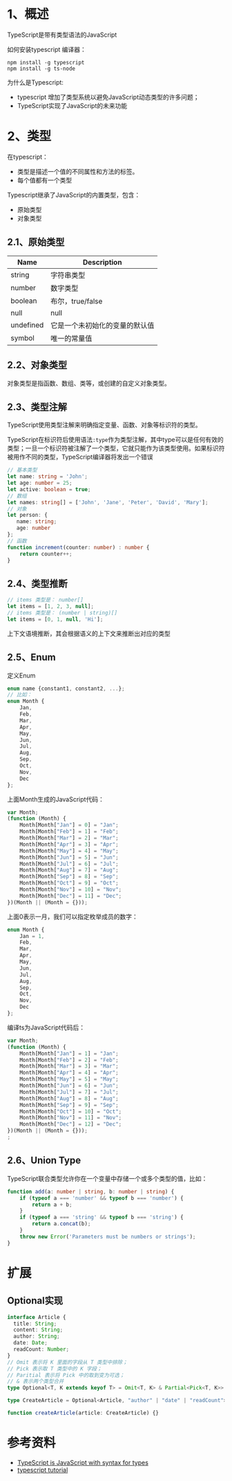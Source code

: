 # 1、概述

TypeScript是带有类型语法的JavaScript

如何安装typescript 编译器：
```
npm install -g typescript
npm install -g ts-node
```

为什么是Typescript:
- typescript 增加了类型系统以避免JavaScript动态类型的许多问题；
- TypeScript实现了JavaScript的未来功能

# 2、类型

在typescript：
- 类型是描述一个值的不同属性和方法的标签。
- 每个值都有一个类型

Typescript继承了JavaScript的内置类型，包含：
- 原始类型
- 对象类型

## 2.1、原始类型

Name	|Description
--------|--------
string	| 字符串类型
number	| 数字类型
boolean	| 布尔，true/false
null	| null
undefined	| 它是一个未初始化的变量的默认值
symbol	| 唯一的常量值

## 2.2、对象类型

对象类型是指函数、数组、类等，或创建的自定义对象类型。

## 2.3、类型注解

TypeScript使用类型注解来明确指定变量、函数、对象等标识符的类型。

TypeScript在标识符后使用语法`:type`作为类型注解，其中type可以是任何有效的类型；一旦一个标识符被注解了一个类型，它就只能作为该类型使用。如果标识符被用作不同的类型，TypeScript编译器将发出一个错误
```ts
// 基本类型
let name: string = 'John';
let age: number = 25;
let active: boolean = true;
// 数组
let names: string[] = ['John', 'Jane', 'Peter', 'David', 'Mary'];
// 对象
let person: {
   name: string;
   age: number
};
// 函数
function increment(counter: number) : number {
    return counter++;
}
```

## 2.4、类型推断

```ts
// items 类型是： number[]
let items = [1, 2, 3, null];
// items 类型是： (number | string)[]
let items = [0, 1, null, 'Hi'];
```
上下文语境推断，其会根据语义的上下文来推断出对应的类型

## 2.5、Enum

定义Enum
```ts
enum name {constant1, constant2, ...};
// 比如：
enum Month {
    Jan,
    Feb,
    Mar,
    Apr,
    May,
    Jun,
    Jul,
    Aug,
    Sep,
    Oct,
    Nov,
    Dec
};
```
上面Month生成的JavaScript代码：
```js
var Month;
(function (Month) {
    Month[Month["Jan"] = 0] = "Jan";
    Month[Month["Feb"] = 1] = "Feb";
    Month[Month["Mar"] = 2] = "Mar";
    Month[Month["Apr"] = 3] = "Apr";
    Month[Month["May"] = 4] = "May";
    Month[Month["Jun"] = 5] = "Jun";
    Month[Month["Jul"] = 6] = "Jul";
    Month[Month["Aug"] = 7] = "Aug";
    Month[Month["Sep"] = 8] = "Sep";
    Month[Month["Oct"] = 9] = "Oct";
    Month[Month["Nov"] = 10] = "Nov";
    Month[Month["Dec"] = 11] = "Dec";
})(Month || (Month = {}));
```
上面0表示一月，我们可以指定枚举成员的数字：
```ts
enum Month {
    Jan = 1,
    Feb,
    Mar,
    Apr,
    May,
    Jun,
    Jul,
    Aug,
    Sep,
    Oct,
    Nov,
    Dec
};
```
编译ts为JavaScript代码后：
```js
var Month;
(function (Month) {
    Month[Month["Jan"] = 1] = "Jan";
    Month[Month["Feb"] = 2] = "Feb";
    Month[Month["Mar"] = 3] = "Mar";
    Month[Month["Apr"] = 4] = "Apr";
    Month[Month["May"] = 5] = "May";
    Month[Month["Jun"] = 6] = "Jun";
    Month[Month["Jul"] = 7] = "Jul";
    Month[Month["Aug"] = 8] = "Aug";
    Month[Month["Sep"] = 9] = "Sep";
    Month[Month["Oct"] = 10] = "Oct";
    Month[Month["Nov"] = 11] = "Nov";
    Month[Month["Dec"] = 12] = "Dec";
})(Month || (Month = {}));
;
```

## 2.6、Union Type

TypeScript联合类型允许你在一个变量中存储一个或多个类型的值，比如：
```ts
function add(a: number | string, b: number | string) {
    if (typeof a === 'number' && typeof b === 'number') {
        return a + b;
    }
    if (typeof a === 'string' && typeof b === 'string') {
        return a.concat(b);
    }
    throw new Error('Parameters must be numbers or strings');
}
```

# 扩展

## Optional实现

```ts
interface Article {
  title: String;
  content: String;
  author: String;
  date: Date;
  readCount: Number;
}
// Omit 表示将 K 里面的字段从 T 类型中排除；
// Pick 表示取 T 类型中的 K 字段；
// Paritial 表示将 Pick 中的取到变为可选；
// & 表示两个类型合并
type Optional<T, K extends keyof T> = Omit<T, K> & Partial<Pick<T, K>>;

type CreateArticle = Optional<Article, "author" | "date" | "readCount">;

function createArticle(article: CreateArticle) {}
```

# 参考资料

- [TypeScript is JavaScript with syntax for types](https://www.typescriptlang.org/)
- [typescript tutorial](https://www.typescripttutorial.net/)
